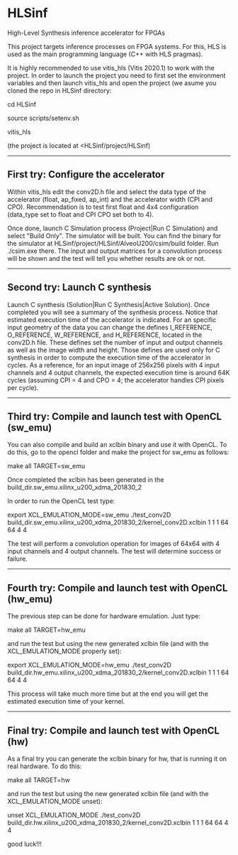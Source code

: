 # HLSinf
High-Level Synthesis inference accelerator for FPGAs

This project targets inference processes on FPGA systems. For this, HLS is used as the main programming language (C++ with HLS pragmas).

It is highly recommended to use vitis_hls (Vitis 2020.1) to work with the project. In order to launch the project you need to first set the environment variables and then launch vitis_hls and open the project (we asume you cloned the repo in HLSinf directory:

cd HLSinf
  
source scripts/setenv.sh

vitis_hls

(the project is located at <HLSinf/project/HLSinf)

--------------------------------------------------------------
First try: Configure the accelerator
--------------------------------------------------------------

Within vitis_hls edit the conv2D.h file and select the data type of the accelerator (float, ap_fixed, ap_int) and the accelerator width (CPI and CPO). Recommendation is to test first float and 4x4 configuration (data_type set to float and CPI CPO set both to 4).

Once done, launch C Simulation process (Project|Run C Simulation) and select "Build Only". The simulator will be built. You can find the binary for the simulator at HLSinf/project/HLSinf/AlveoU200/csim/build folder. Run ./csim.exe there. The input and output matrices for a convolution process will be shown and the test will tell you whether results are ok or not.
  
--------------------------------------------------------------
Second try: Launch C synthesis
--------------------------------------------------------------
  
Launch C synthesis (Solution|Run C Synthesis|Active Solution). Once completed you will see a summary of the synthesis process. Notice that estimated execution time of the accelerator is indicated. For an specific input geometry of the data you can change the defines I_REFERENCE, O_REFERENCE, W_REFERENCE, and H_REFERENCE, located in the conv2D.h file. These defines set the number of input and output channels as well as the image width and height. Those defines are used only for C synthesis in order to compute the execution time of the accelerator in cycles. As a reference, for an input image of 256x256 pixels with 4 input channels and 4 output channels, the expected execution time is around 64K cycles (assuming CPI = 4 and CPO = 4; the accelerator handles CPI pixels per cycle).

--------------------------------------------------------------
Third try: Compile and launch test with OpenCL (sw_emu)
--------------------------------------------------------------

You can also compile and build an xclbin binary and use it with OpenCL. To do this, go to the opencl folder and make the project for sw_emu as follows:

make all TARGET=sw_emu

Once completed the xclbin has been generated in the build_dir.sw_emu.xilinx_u200_xdma_201830_2

In order to run the OpenCL test type:

export XCL_EMULATION_MODE=sw_emu
./test_conv2D build_dir.sw_emu.xilinx_u200_xdma_201830_2/kernel_conv2D.xclbin 1 1 1 64 64 4 4

The test will perform a convolution operation for images of 64x64 with 4 input channels and 4 output channels. The test will determine success or failure.

--------------------------------------------------------------
Fourth try: Compile and launch test with OpenCL (hw_emu)
--------------------------------------------------------------

The previous step can be done for hardware emulation. Just type:

make all TARGET=hw_emu

and run the test but using the new generated xclbin file (and with the XCL_EMULATION_MODE properly set):

export XCL_EMULATION_MODE=hw_emu
./test_conv2D build_dir.hw_emu.xilinx_u200_xdma_201830_2/kernel_conv2D.xclbin 1 1 1 64 64 4 4

This process will take much more time but at the end you will get the estimated execution time of your kernel.

--------------------------------------------------------------
Final try: Compile and launch test with OpenCL (hw)
--------------------------------------------------------------

As a final try you can generate the xclbin binary for hw, that is running it on real hardware. To do this:

make all TARGET=hw

and run the test but using the new generated xclbin file (and with the XCL_EMULATION_MODE unset):

unset XCL_EMULATION_MODE
./test_conv2D build_dir.hw.xilinx_u200_xdma_201830_2/kernel_conv2D.xclbin 1 1 1 64 64 4 4

good luck!!!
